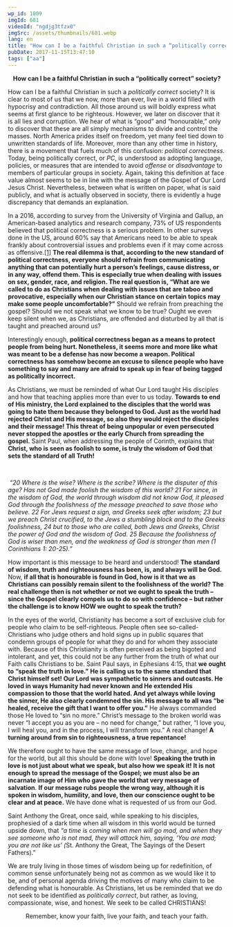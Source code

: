 ```yaml
---
wp_id: 1009
imgId: 681
videoId: "ngdjg3tfzx0"
imgSrc: /assets/thumbnails/681.webp
lang: en
title: "How can I be a faithful Christian in such a “politically correct” society?"
pubDate: 2017-11-15T13:47:10
tags: ["aa"]
---
```


<!-- page: 6 -->

<p style="text-align: center;"><strong>How can I be a faithful Christian in such a “politically correct” society?</strong></p>
<p>How can I be a faithful Christian in such a <em>politically correct</em> society? It is clear to most of us that we now, more than ever, live in a world filled with hypocrisy and contradiction. All those around us will boldly express what seems at first glance to be righteous. However, we later on discover that it is all lies and corruption. We hear of what is “good” and “honourable,” only to discover that these are all simply mechanisms to divide and control the masses. North America prides itself on freedom, yet many feel tied down to unwritten standards of life. Moreover, more than any other time in history, there is a movement that fuels much of this confusion: <em>political correctness.</em> Today, being politically correct, or <em>PC</em>, is understood as adopting language, policies, or measures that are intended to avoid <em>offense </em>or <em>disadvantage </em>to members of particular groups in society. Again, taking this definition at face value almost seems to be in line with the message of the Gospel of Our Lord Jesus Christ. Nevertheless, between what is written on paper, what is said publicly, and what is actually observed in society, there is evidently a huge discrepancy that demands an explanation.</p>
<p>In a 2016, according to survey from the University of Virginia and Gallup, an American-based analytics and research company, 73% of US respondents believed that political correctness is a serious problem. In other surveys done in the US, around 60% say that Americans need to be able to speak frankly about controversial issues and problems even if it may come across as offensive.<a href="#_ftn1" name="_ftnref1">[1]</a> <strong>The real dilemma is that, according to the new standard of political correctness, everyone should refrain from communicating anything that can potentially hurt a person’s feelings, cause distress, or in any way, offend them. This is especially true when dealing with issues on sex, gender, race, and religion. The real question is, “What are we called to do as Christians when dealing with issues that are taboo and provocative, especially when our Christian stance on certain topics may make some people uncomfortable?”</strong> Should we refrain from preaching the gospel? Should we not speak what we know to be true? Ought we even keep silent when we, as Christians, are offended and disturbed by all that is taught and preached around us?</p>
<p>Interestingly enough, <strong>political correctness began as a means to protect people from being hurt. Nonetheless, it seems more and more like what was meant to be a defense has now become a weapon. Political correctness has somehow become an excuse to silence people who have something to say and many are afraid to speak up in fear of being tagged as politically incorrect.</strong></p>
<p>As Christians, we must be reminded of what Our Lord taught His disciples and how that teaching applies more than ever to us today. <strong>Towards to end of His ministry, the Lord explained to the disciples that the world was going to hate them because they belonged to God. Just as the world had rejected Christ and His message, so also they would reject the disciples and their message! This threat of being unpopular or even persecuted never stopped the apostles or the early Church from spreading the gospel.</strong> Saint Paul, when addressing the people of Corinth, explains that <strong>Christ, who is seen as foolish to some, is truly the wisdom of God that sets the standard of all Truth! </strong></p>
<p>&nbsp;</p>
<p><em> “20 Where is the wise? Where is the scribe? Where is the disputer of this age? Has not God made foolish the wisdom of this world? 21 For since, in the wisdom of God, the world through wisdom did not know God, it pleased God through the foolishness of the message preached to save those who believe. 22 For Jews request a sign, and Greeks seek after wisdom; 23 but we preach Christ crucified, to the Jews a stumbling block and to the Greeks foolishness, 24 but to those who are called, both Jews and Greeks, Christ the power of God and the wisdom of God. 25 Because the foolishness of God is wiser than men, and the weakness of God is stronger than men (1 Corinthians 1: 20-25).”</em></p>
<p>How important is this message to be heard and understood! <strong>The standard of wisdom, truth and righteousness has been, is, and always will be God.</strong> Now, <strong>if all that is honourable is found in God, how is it that we as Christians can possibly remain silent to the foolishness of the world? The real challenge then is not whether or not we ought to speak the truth – since the Gospel clearly compels us to do so with confidence – but rather the challenge is to know HOW we ought to speak the truth?</strong></p>
<p>In the eyes of the world, Christianity has become a sort of exclusive club for people who claim to be self-righteous. People often see so-called-Christians who judge others and hold signs up in public squares that condemn groups of people for what they do and for whom they associate with. Because of this Christianity is often perceived as being bigoted and intolerant, and yet, this could not be any further from the truth of what our Faith calls Christians to be. Saint Paul says, in Ephesians 4:15, that <strong>we ought to “speak the truth in love.”</strong> <strong>He is calling us to the same standard that Christ himself set! Our Lord was sympathetic to sinners and outcasts. He loved in ways Humanity had never known and He extended His compassion to those that the world hated. And yet always while loving the sinner, He also clearly condemned the sin. His message to all was “be healed, receive the gift that I want to offer you.”</strong> He always commanded those He loved to “sin no more.” Christ’s message to the broken world was never “I accept you as you are – no need for change,” but rather, “I love you, I will heal you, and in the process, I will transform you.” A real change! <strong>A turning around from sin to righteousness, a true repentance!</strong></p>
<p>We therefore ought to have the same message of love, change, and hope for the world, but all this should be done with love! <strong>Speaking the truth in love is not just about what we speak, but also how we speak it! It is not enough to spread the message of the Gospel; we must also be an incarnate image of Him who gave the world that very message of salvation</strong>. <strong>If our message rubs people the wrong way, although it is spoken in wisdom, humility, and love, then our conscience ought to be clear and at peace.</strong> We have done what is requested of us from our God.</p>
<p>Saint Anthony the Great, once said, while speaking to his disciples, prophesied of a dark time when all wisdom in this world would be turned upside down, that <em>“a time is coming when men will go mad, and when they see someone who is not mad, they will attack him, saying, ‘You are mad; you are not like us’ (</em>St. Anthony the Great, The Sayings of the Desert Fathers).”</p>
<p>We are truly living in those times of wisdom being up for redefinition, of common sense unfortunately being not as common as we would like it to be, and of personal agenda driving the motives of many who claim to be defending what is honourable. As Christians, let us be reminded that we do not seek to be identified as <em>politically correct</em>, but rather, as loving, compassionate, wise, and honest. We seek to be called CHRISTIANS!</p>
<p style="text-align: center;">Remember, know your faith, live your faith, and teach your faith.</p>
<p>&nbsp;</p>
